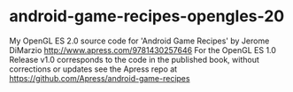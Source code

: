 # android-game-recipes-opengles-20
My OpenGL ES 2.0 source code for 'Android Game Recipes' by Jerome DiMarzio http://www.apress.com/9781430257646
For the OpenGL ES 1.0 Release v1.0 corresponds to the code in the published book, without corrections 
or updates see the Apress repo at  https://github.com/Apress/android-game-recipes 
